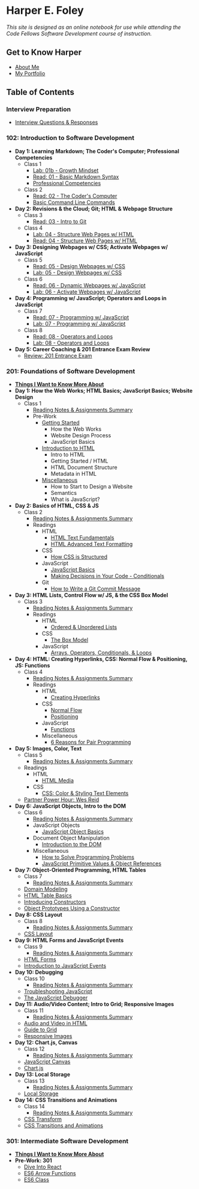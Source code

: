 # Harper E. Foley

*This site is designed as an online notebook for use while attending the Code Fellows Software Development course of instruction.*

## Get to Know Harper

* [About Me](https://hfoley2013.github.io/codefellows-201-about-me/)
* [My Portfolio](https://github.com/hfoley2013)

## Table of Contents

### Interview Preparation

* [Interview Questions & Responses](https://hfoley2013.github.io/reading-notes/interview-questions)

### 102: Introduction to Software Development

* **Day 1: Learning Markdown; The Coder's Computer; Professional Competencies**
  * Class 1
    * [Lab: 01b - Growth Mindset](https://hfoley2013.github.io/reading-notes/102/growth-mindset)
    * [Read: 01 - Basic Markdown Syntax](https://hfoley2013.github.io/reading-notes/102/markdown-notes)
    * [Professional Competencies](https://hfoley2013.github.io/reading-notes/102/professional-competencies)
  * Class 2
    * [Read: 02 - The Coder's Computer](https://hfoley2013.github.io/reading-notes/102/coders-computer)
    * [Basic Command Line Commands](https://hfoley2013.github.io/reading-notes/102/command-line)
* **Day 2: Revisions & the Cloud; Git; HTML & Webpage Structure**
  * Class 3
    * [Read: 03 - Intro to Git](https://hfoley2013.github.io/reading-notes/102/git-intro)
  * Class 4
    * [Lab: 04 - Structure Web Pages w/ HTML](https://hfoley2013.github.io/hello-world/)
    * [Read: 04 - Structure Web Pages w/ HTML](https://hfoley2013.github.io/reading-notes/102/html)
* **Day 3: Designing Webpages w/ CSS; Activate Webpages w/ JavaScript**
  * Class 5
    * [Read: 05 - Design Webpages w/ CSS](https://hfoley2013.github.io/reading-notes/102/css-basics)
    * [Lab: 05 - Design Webpages w/ CSS](https://hfoley2013.github.io/hello-world/)
  * Class 6
    * [Read: 06 - Dynamic Webpages w/ JavaScript](https://hfoley2013.github.io/reading-notes/102/javascript-basics)
    * [Lab: 06 - Activate Webpages w/ JavaScript](https://hfoley2013.github.io/hello-world/)
* **Day 4: Programming w/ JavaScript; Operators and Loops in JavaScript**
  * Class 7
    * [Read: 07 - Programming w/ JavaScript](https://hfoley2013.github.io/reading-notes/102/programming-with-js)
    * [Lab: 07 - Programming w/ JavaScript](https://hfoley2013.github.io/hello-world/)
  * Class 8
    * [Read: 08 - Operators and Loops](https://hfoley2013.github.io/reading-notes/102/operators-loops)
    * [Lab: 08 - Operators and Loops](https://hfoley2013.github.io/hello-world/)
* **Day 5: Career Coaching & 201 Entrance Exam Review**
  * [Review: 201 Entrance Exam](https://hfoley2013.github.io/reading-notes/102/201-entrance-exam-review)

### 201: Foundations of Software Development

* [**Things I Want to Know More About**](https://hfoley2013.github.io/reading-notes/201/things-to-know-more-about)
* **Day 1: How the Web Works; HTML Basics; JavaScript Basics; Website Design**
  * Class 1
    * [Reading Notes & Assignments Summary](https://hfoley2013.github.io/reading-notes/201/class01/class-01)
    * Pre-Work
      * [Getting Started](https://hfoley2013.github.io/reading-notes/201/class01/getting-started)
        * How the Web Works
        * Website Design Process
        * JavaScript Basics
      * [Introduction to HTML](https://hfoley2013.github.io/reading-notes/201//class01/intro-html)
        * Intro to HTML
        * Getting Started / HTML
        * HTML Document Structure
        * Metadata in HTML
      * [Miscellaneous](https://hfoley2013.github.io/reading-notes/201/class01/d1-miscellaneous)
        * How to Start to Design a Website
        * Semantics
        * What is JavaScript?
* **Day 2: Basics of HTML, CSS & JS**
  * Class 2
    * [Reading Notes & Assignments Summary](https://hfoley2013.github.io/reading-notes/201/class02/class-02)
    * Readings
      * HTML
        * [HTML Text Fundamentals](https://hfoley2013.github.io/reading-notes/201/class02/html-text-fundamentals)
        * [HTML Advanced Text Formatting](https://hfoley2013.github.io/reading-notes/201/class02/html-advanced-text-formatting)
      * CSS
        * [How CSS is Structured](https://hfoley2013.github.io/reading-notes/201/class02/how-css-is-structured)
      * JavaScript
        * [JavaScript Basics](https://hfoley2013.github.io/reading-notes/201/class02/javascript-basics-2)
        * [Making Decisions in Your Code - Conditionals](https://hfoley2013.github.io/reading-notes/201/class02/making-decisions-in-your-code-conditionals)
      * Git
        * [How to Write a Git Commit Message](https://hfoley2013.github.io/reading-notes/201/class02/git-commit-message)
* **Day 3: HTML Lists, Control Flow w/ JS, & the CSS Box Model**
  * Class 3
    * [Reading Notes & Assignments Summary](https://hfoley2013.github.io/reading-notes/201/class03/class-03)
    * Readings
      * HTML
        * [Ordered & Unordered Lists](https://hfoley2013.github.io/reading-notes/201/class03/html-ordered-unordered-lists)
      * CSS
        * [The Box Model](https://hfoley2013.github.io/reading-notes/201/class03/css-box-model)
      * JavaScript
        * [Arrays, Operators, Conditionals, & Loops](https://hfoley2013.github.io/reading-notes/201/class03/js-arrays-operators-conditionals-loops)
* **Day 4: HTML: Creating Hyperlinks, CSS: Normal Flow & Positioning, JS: Functions**
  * Class 4
    * [Reading Notes & Assignments Summary](https://hfoley2013.github.io/reading-notes/201/class04/class-04)
    * Readings
      * HTML
        * [Creating Hyperlinks](https://hfoley2013.github.io/reading-notes/201/class04/html-hyperlinks)
      * CSS
        * [Normal Flow](https://hfoley2013.github.io/reading-notes/201/class04/css-normal-flow)
        * [Positioning](https://hfoley2013.github.io/reading-notes/201/class04/css-positioning)
      * JavaScript
        * [Functions](https://hfoley2013.github.io/reading-notes/201/class04/js-functions)
      * Miscellaneous
        * [6 Reasons for Pair Programming](https://hfoley2013.github.io/reading-notes/201/class04/misc-two-pair-programming)
* **Day 5: Images, Color, Text**
  * Class 5
    * [Reading Notes & Assignments Summary](https://hfoley2013.github.io/reading-notes/201/class05/class-05)
  * Readings
    * HTML
      * [HTML Media](https://hfoley2013.github.io/reading-notes/201/class05/html-images)
    * CSS
      * [CSS: Color & Styling Text Elements](https://hfoley2013.github.io/reading-notes/201/class05/css-color-styling)
  * [Partner Power Hour: Wes Reid](https://hfoley2013.github.io/reading-notes/201/class05/weekly-partner-power-hour-1)
* **Day 6: JavaScript Objects, Intro to the DOM**
  * Class 6
    * [Reading Notes & Assignments Summary](https://hfoley2013.github.io/reading-notes/201/class06/class-06)
    * JavaScript Objects
      * [JavaScript Object Basics](https://hfoley2013.github.io/reading-notes/201/class06/js-object-basics)
    * Document Object Manipulation
      * [Introduction to the DOM](https://hfoley2013.github.io/reading-notes/201/class06/intro-to-dom)
    * Miscellaneous
      * [How to Solve Programming Problems](https://hfoley2013.github.io/reading-notes/201/class06/how-to-solve-programming-problems)
      * [JavaScript Primitive Values & Object References](https://hfoley2013.github.io/reading-notes/201/class06/js-primitive-values)
* **Day 7: Object-Oriented Programming, HTML Tables**
  * Class 7
    * [Reading Notes & Assignments Summary](https://hfoley2013.github.io/reading-notes/201/class07/class-07)
  * [Domain Modeling](https://hfoley2013.github.io/reading-notes/201/class07/domain-modeling)
  * [HTML Table Basics](https://hfoley2013.github.io/reading-notes/201/class07/html-table-basics)
  * [Introducing Constructors](https://hfoley2013.github.io/reading-notes/201/class07/constructors)
  * [Object Prototypes Using a Constructor](https://hfoley2013.github.io/reading-notes/201/class07/object-prototypes)
* **Day 8: CSS Layout**
  * Class 8
    * [Reading Notes & Assignments Summary](https://hfoley2013.github.io/reading-notes/201/class08/class-08)
  * [CSS Layout](https://hfoley2013.github.io/reading-notes/201/class08/css-flexbox)
* **Day 9: HTML Forms and JavaScript Events**
  * Class 9
    * [Reading Notes & Assignments Summary](https://hfoley2013.github.io/reading-notes/201/class09/class-09)
  * [HTML Forms](https://hfoley2013.github.io/reading-notes/201/class09/html-forms)
  * [Introduction to JavaScript Events](https://hfoley2013.github.io/reading-notes/201/class09/js-events)
* **Day 10: Debugging**
  * Class 10
    * [Reading Notes & Assignments Summary](https://hfoley2013.github.io/reading-notes/201/class10/class-10)
  * [Troubleshooting JavaScript](https://hfoley2013.github.io/reading-notes/201/class10/js-troubleshooting)
  * [The JavaScript Debugger](https://hfoley2013.github.io/reading-notes/201/class10/js-debugger)
* **Day 11: Audio/Video Content; Intro to Grid; Responsive Images**
  * Class 11
    * [Reading Notes & Assignments Summary](https://hfoley2013.github.io/reading-notes/201/class11/class-11)
  * [Audio and Video in HTML](https://hfoley2013.github.io/reading-notes/201/class11/audio-video)
  * [Guide to Grid](https://hfoley2013.github.io/reading-notes/201/class11/guide-to-grid)
  * [Responsive Images](https://hfoley2013.github.io/reading-notes/201/class11/responsive-images)
* **Day 12: Chart.js, Canvas**
  * Class 12
    * [Reading Notes & Assignments Summary](https://hfoley2013.github.io/reading-notes/201/class12/class-12)
  * [JavaScript Canvas](https://hfoley2013.github.io/reading-notes/201/class12/js-canvas)
  * [Chart.js](https://hfoley2013.github.io/reading-notes/201/class12/chart-js)
* **Day 13: Local Storage**
  * Class 13
    * [Reading Notes & Assignments Summary](https://hfoley2013.github.io/reading-notes/201/class13/class-13)
  * [Local Storage](https://hfoley2013.github.io/reading-notes/201/class13/local-storage)
* **Day 14: CSS Transitions and Animations**
  * Class 14
    * [Reading Notes & Assignments Summary](https://hfoley2013.github.io/reading-notes/201/class14/class-14)
  * [CSS Transform](https://hfoley2013.github.io/reading-notes/201/class14/css-transform)
  * [CSS Transitions and Animations](https://hfoley2013.github.io/reading-notes/201/class14/css-transitions-animations)

### 301: Intermediate Software Development

* [**Things I Want to Know More About**](https://hfoley2013.github.io/reading-notes/301/things-to-know-more-about)
* **Pre-Work: 301**
  * [Dive Into React](https://hfoley2013.github.io/reading-notes/301/dive-into-react)
  * [ES6 Arrow Functions](https://hfoley2013.github.io/reading-notes/301/es6-arrow-functions)
  * [ES6 Class](https://hfoley2013.github.io/reading-notes/301/es6-class)
